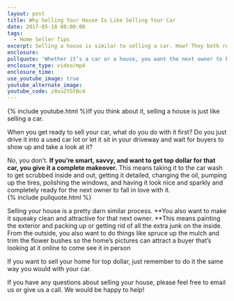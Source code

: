 ```yaml
---
layout: post
title: Why Selling Your House Is Like Selling Your Car
date: 2017-05-18 00:00:00
tags:
  - Home Seller Tips
excerpt: Selling a house is similar to selling a car. How? They both require a lot of prep work if you want to get top dollar for them.
enclosure:
pullquote: 'Whether it’s a car or a house, you want the next owner to be able to fall in love with it.'
enclosure_type: video/mp4
enclosure_time:
use_youtube_image: true
youtube_alternate_image:
youtube_code: z8xuZtGtBc4
---
```



{% include youtube.html %}If you think about it, selling a house is just like selling a car.

When you get ready to sell your car, what do you do with it first? Do you just drive it into a used car lot or let it sit in your driveway and wait for buyers to show up and take a look at it?

No, you don’t. **If you’re smart, savvy, and want to get top dollar for that car, you give it a complete makeover.** This means taking it to the car wash to get scrubbed inside and out, getting it detailed, changing the oil, pumping up the tires, polishing the windows, and having it look nice and sparkly and completely ready for the next owner to fall in love with it.
<br>{% include pullquote.html %}

Selling your house is a pretty darn similar process. **You also want to make it squeaky clean and attractive for that next owner.&nbsp;**This means painting the exterior and packing up or getting rid of all the extra junk on the inside. From the outside, you also want to do things like spruce up the mulch and trim the flower bushes so the home’s pictures can attract a buyer that’s looking at it online to come see it in person

If you want to sell your home for top dollar, just remember to do it the same way you would with your car.

If you have any questions about selling your house, please feel free to email us or give us a call. We would be happy to help!